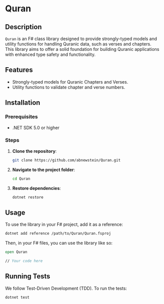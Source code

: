 
# Quran

## Description

`Quran` is an F# class library designed to provide strongly-typed models and utility functions for handling Quranic data, such as verses and chapters. This library aims to offer a solid foundation for building Quranic applications with enhanced type safety and functionality.

## Features

- Strongly-typed models for Quranic Chapters and Verses.
- Utility functions to validate chapter and verse numbers.

## Installation

### Prerequisites

- .NET SDK 5.0 or higher

### Steps

1. **Clone the repository**:

    ```bash
    git clone https://github.com/abnewstein/Quran.git
    ```

2. **Navigate to the project folder**:

    ```bash
    cd Quran
    ```

3. **Restore dependencies**:

    ```bash
    dotnet restore
    ```

## Usage

To use the library in your F# project, add it as a reference:

```bash
dotnet add reference /path/to/Quran/Quran.fsproj
```

Then, in your F# files, you can use the library like so:

```fsharp
open Quran

// Your code here
```

## Running Tests

We follow Test-Driven Development (TDD). To run the tests:

```bash
dotnet test
```

